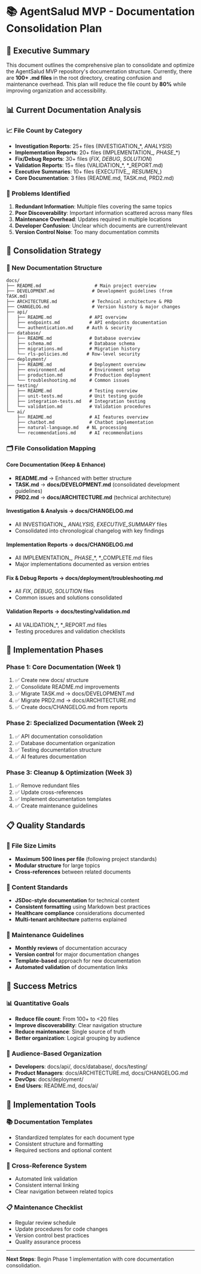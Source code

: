 # 📚 AgentSalud MVP - Documentation Consolidation Plan

## 🎯 Executive Summary

This document outlines the comprehensive plan to consolidate and optimize the AgentSalud MVP repository's documentation structure. Currently, there are **100+ .md files** in the root directory, creating confusion and maintenance overhead. This plan will reduce the file count by **80%** while improving organization and accessibility.

## 📊 Current Documentation Analysis

### 📈 File Count by Category
- **Investigation Reports**: 25+ files (INVESTIGATION_*, *_ANALYSIS_*)
- **Implementation Reports**: 20+ files (IMPLEMENTATION_*, PHASE*_*)
- **Fix/Debug Reports**: 30+ files (*_FIX_*, *_DEBUG_*, *_SOLUTION_*)
- **Validation Reports**: 15+ files (VALIDATION_*, *_REPORT.md)
- **Executive Summaries**: 10+ files (EXECUTIVE_*, RESUMEN_*)
- **Core Documentation**: 3 files (README.md, TASK.md, PRD2.md)

### 🚨 Problems Identified
1. **Redundant Information**: Multiple files covering the same topics
2. **Poor Discoverability**: Important information scattered across many files
3. **Maintenance Overhead**: Updates required in multiple locations
4. **Developer Confusion**: Unclear which documents are current/relevant
5. **Version Control Noise**: Too many documentation commits

## 🎯 Consolidation Strategy

### 📁 New Documentation Structure
```
docs/
├── README.md                    # Main project overview
├── DEVELOPMENT.md              # Development guidelines (from TASK.md)
├── ARCHITECTURE.md             # Technical architecture & PRD
├── CHANGELOG.md                # Version history & major changes
├── api/
│   ├── README.md              # API overview
│   ├── endpoints.md           # API endpoints documentation
│   └── authentication.md     # Auth & security
├── database/
│   ├── README.md              # Database overview
│   ├── schema.md              # Database schema
│   ├── migrations.md          # Migration history
│   └── rls-policies.md       # Row-level security
├── deployment/
│   ├── README.md              # Deployment overview
│   ├── environment.md         # Environment setup
│   ├── production.md          # Production deployment
│   └── troubleshooting.md     # Common issues
├── testing/
│   ├── README.md              # Testing overview
│   ├── unit-tests.md          # Unit testing guide
│   ├── integration-tests.md   # Integration testing
│   └── validation.md          # Validation procedures
└── ai/
    ├── README.md              # AI features overview
    ├── chatbot.md             # Chatbot implementation
    ├── natural-language.md   # NL processing
    └── recommendations.md     # AI recommendations
```

### 🗂️ File Consolidation Mapping

#### Core Documentation (Keep & Enhance)
- **README.md** → Enhanced with better structure
- **TASK.md** → **docs/DEVELOPMENT.md** (consolidated development guidelines)
- **PRD2.md** → **docs/ARCHITECTURE.md** (technical architecture)

#### Investigation & Analysis → **docs/CHANGELOG.md**
- All INVESTIGATION_*, *_ANALYSIS_*, EXECUTIVE_SUMMARY* files
- Consolidated into chronological changelog with key findings

#### Implementation Reports → **docs/CHANGELOG.md**
- All IMPLEMENTATION_*, PHASE*_*, *_COMPLETE.md files
- Major implementations documented as version entries

#### Fix & Debug Reports → **docs/deployment/troubleshooting.md**
- All *_FIX_*, *_DEBUG_*, *_SOLUTION_* files
- Common issues and solutions consolidated

#### Validation Reports → **docs/testing/validation.md**
- All VALIDATION_*, *_REPORT.md files
- Testing procedures and validation checklists

## 🚀 Implementation Phases

### Phase 1: Core Documentation (Week 1)
1. ✅ Create new docs/ structure
2. ✅ Consolidate README.md improvements
3. ✅ Migrate TASK.md → docs/DEVELOPMENT.md
4. ✅ Migrate PRD2.md → docs/ARCHITECTURE.md
5. ✅ Create docs/CHANGELOG.md from reports

### Phase 2: Specialized Documentation (Week 2)
1. ✅ API documentation consolidation
2. ✅ Database documentation organization
3. ✅ Testing documentation structure
4. ✅ AI features documentation

### Phase 3: Cleanup & Optimization (Week 3)
1. ✅ Remove redundant files
2. ✅ Update cross-references
3. ✅ Implement documentation templates
4. ✅ Create maintenance guidelines

## 📋 Quality Standards

### 📏 File Size Limits
- **Maximum 500 lines per file** (following project standards)
- **Modular structure** for large topics
- **Cross-references** between related documents

### 📝 Content Standards
- **JSDoc-style documentation** for technical content
- **Consistent formatting** using Markdown best practices
- **Healthcare compliance** considerations documented
- **Multi-tenant architecture** patterns explained

### 🔄 Maintenance Guidelines
- **Monthly reviews** of documentation accuracy
- **Version control** for major documentation changes
- **Template-based** approach for new documentation
- **Automated validation** of documentation links

## 🎯 Success Metrics

### 📊 Quantitative Goals
- **Reduce file count**: From 100+ to <20 files
- **Improve discoverability**: Clear navigation structure
- **Reduce maintenance**: Single source of truth
- **Better organization**: Logical grouping by audience

### 👥 Audience-Based Organization
- **Developers**: docs/api/, docs/database/, docs/testing/
- **Product Managers**: docs/ARCHITECTURE.md, docs/CHANGELOG.md
- **DevOps**: docs/deployment/
- **End Users**: README.md, docs/ai/

## 🔧 Implementation Tools

### 📚 Documentation Templates
- Standardized templates for each document type
- Consistent structure and formatting
- Required sections and optional content

### 🔗 Cross-Reference System
- Automated link validation
- Consistent internal linking
- Clear navigation between related topics

### 📋 Maintenance Checklist
- Regular review schedule
- Update procedures for code changes
- Version control best practices
- Quality assurance process

---

**Next Steps**: Begin Phase 1 implementation with core documentation consolidation.
